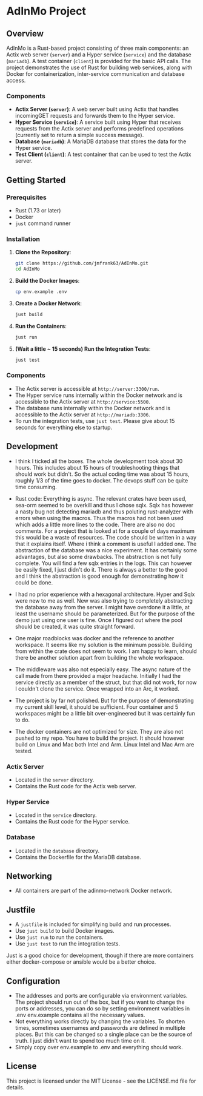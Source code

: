 # AdInMo Project

## Overview

AdInMo is a Rust-based project consisting of three main components: an Actix web server (`server`) and
a Hyper service (`service`) and the database (`mariadb`). A test container (`client`) is provided for
the basic API calls. The project demonstrates the use of Rust for building web services,
along with Docker for containerization, inter-service communication and database access.

### Components

- **Actix Server (`server`)**: A web server built using Actix that handles
    incomingGET requests and forwards them to the Hyper service.
- **Hyper Service (`service`)**: A service built using Hyper that receives
    requests from the Actix server and performs predefined operations (currently
    set to return a simple success message).
- **Database (`mariadb`)**: A MariaDB database that stores the data for the
    Hyper service.
- **Test Client (`client`)**: A test container that can be used to test the
    Actix server.

## Getting Started

### Prerequisites

- Rust (1.73 or later)
- Docker
- `just` command runner

### Installation

1. **Clone the Repository**:

    ```bash
    git clone https://github.com/jmfrank63/AdInMo.git
    cd AdInMo
    ```

2. **Build the Docker Images**:

    ```bash
    cp env.example .env
    ```

3. **Create a Docker Network**:

     ```bash
    just build
    ```

4. **Run the Containers**:

    ```bash
    just run
    ```

5. **(Wait a little ~ 15 seconds) Run the Integration Tests**:

    ```bash
    just test
    ```

### Components

- The Actix server is accessible at `http://server:3300/run`.
- The Hyper service runs internally within the Docker network and is
    accessible to the Actix server at `http://service:5500`.
- The database runs internally within the Docker network and is accessible
    to the Actix server at `http://mariadb:3306`.
- To run the integration tests, use `just test`. Please give about 15 seconds for
    everything else to startup.

## Development

- I think I ticked all the boxes. The whole development took about 30 hours. This includes
    about 15 hours of troubleshooting things that should work but didn't. So the actual coding
    time was about 15 hours, roughly 1/3 of the time goes to docker. The devops stuff can be
    quite time consuming.

- Rust code: Everything is async. The relevant crates have been used, sea-orm seemed to be
    overkill and thus I chose sqlx. Sqlx has however a nasty bug not detecting mariadb and
    thus poluting rust-analyzer with errors when using the macros. Thus the macros had not
    been used which adds a little more lines to the code.
    There are also no doc comments. For a project that is looked at for a couple of days
    maximum this would be a waste of resources. The code should be written in a way that
    it explains itself. Where i think a comment is useful I added one.
    The abstraction of the database was a nice experiment. It has certainly some advantages,
    but also some drawbacks. The abstraction is not fully complete. You will find a
    few sqlx entries in the logs. This can however be easily fixed, I just didn't do it.
    There is always a better to the good and I think the abstraction is good enough for
    demonstrating how it could be done.

- I had no prior experience with a hexagonal architecture. Hyper and Sqlx were new to me as well.
    New was also trying to completely abstracting the database away from the server. I might have
    overdone it a little, at least the username should be parameterized. But for the purpose of the
    demo just using one user is fine. Once I figured out where the pool should be created, it was
    quite straight forward.

- One major roadblocks was docker and the reference to another workspace. It seems like my solution
    is the minimum possible. Building from within the crate does not seem to work. I am happy to
    learn, should there be another solution apart from building the whole workspace.

- The middleware was also not especially easy. The async nature of the call made from there
    provided a major headache. Initially I had the service directly as a member of the struct,
    but that did not work, for now I couldn't clone the service. Once wrapped into an Arc, it worked.

- The project is by far not polished. But for the purpose of demonstrating my current skill level, it
    should be sufficient. Four container and 5 workspaces might be a little bit over-engineered
    but it was certainly fun to do.

- The docker containers are not optimized for size. They are also not pushed to my repo. You have to
    build the project. It should however build on Linux and Mac both Intel and Arm. Linux Intel
    and Mac Arm are tested.

### Actix Server

- Located in the `server` directory.
- Contains the Rust code for the Actix web server.

### Hyper Service

- Located in the `service` directory.
- Contains the Rust code for the Hyper service.

### Database

- Located in the `database` directory.
- Contains the Dockerfile for the MariaDB database.

## Networking

- All containers are part of the adinmo-network Docker network.

## Justfile

- A `justfile` is included for simplifying build and run processes.
- Use `just build` to build Docker images.
- Use `just run` to run the containers.
- Use `just test` to run the integration tests.

Just is a good choice for development, though if there are more containers either
  docker-compose or ansible would be a better choice.

## Configuration

- The addresses and ports are configurable via environment variables.
    The project should run out of the box, but if you want to change the ports
    or addresses, you can do so by setting environment variables in .env
    env.example contains all the necessary values.
- Not everything works directly by changing the variables. To shorten times, sometimes usernames
    and passwords are defined in multiple places. But this can be changed so a single place
    can be the source of truth. I just didn't want to spend too much time on it.
- Simply copy over env.example to .env and everything should work.

## License

This project is licensed under the MIT License - see the LICENSE.md file for details.
